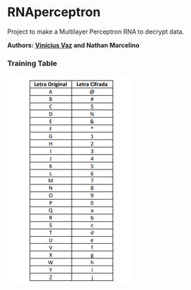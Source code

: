 # RNAperceptron

Project to make a Multilayer Perceptron RNA to decrypt data.

**Authors: [Vinícius Vaz](https://github.com/vinicvaz) and Nathan Marcelino**

### Training Table
![](https://github.com/vinicvaz/FirstRnaProject/blob/master/Treinamento.png?raw=true)


